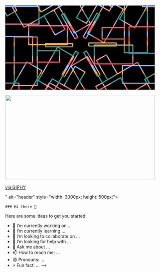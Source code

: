 
![header][def]

<a href="#">
  <img src="<iframe src="https://giphy.com/embed/bEV7msvlgLVrGTGZuT" width="480" height="270" frameBorder="0" class="giphy-embed" allowFullScreen></iframe><p><a href="https://giphy.com/gifs/rainbow-background-rainbowbackground-bEV7msvlgLVrGTGZuT">via GIPHY</a></p>" alt="header" style="width: 3000px; height: 500px;">
</a>


    ### Hi there 👋

Here are some ideas to get you started:

- 🔭 I’m currently working on ...
- 🌱 I’m currently learning ...
- 👯 I’m looking to collaborate on ...
- 🤔 I’m looking for help with ...
- 💬 Ask me about ...
- 📫 How to reach me: ...
- 😄 Pronouns: ...
- ⚡ Fun fact: ...
-->


[def]: ./header.gif